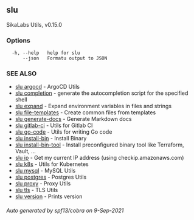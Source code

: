 ## slu

SikaLabs Utils, v0.15.0

### Options

```
  -h, --help   help for slu
      --json   Formatu output to JSON
```

### SEE ALSO

* [slu argocd](slu_argocd.md)	 - ArgoCD Utils
* [slu completion](slu_completion.md)	 - generate the autocompletion script for the specified shell
* [slu expand](slu_expand.md)	 - Expand environment variables in files and strings
* [slu file-templates](slu_file-templates.md)	 - Create common files from templates
* [slu generate-docs](slu_generate-docs.md)	 - Generate Markdown docs
* [slu gitlab-ci](slu_gitlab-ci.md)	 - Utils for Gitlab CI
* [slu go-code](slu_go-code.md)	 - Utils for writing Go code
* [slu install-bin](slu_install-bin.md)	 - Install Binary
* [slu install-bin-tool](slu_install-bin-tool.md)	 - Install preconfigured binary tool like Terraform, Vault, ...
* [slu ip](slu_ip.md)	 - Get my current IP address (using checkip.amazonaws.com)
* [slu k8s](slu_k8s.md)	 - Utils for Kubernetes
* [slu mysql](slu_mysql.md)	 - MySQL Utils
* [slu postgres](slu_postgres.md)	 - Postgres Utils
* [slu proxy](slu_proxy.md)	 - Proxy Utils
* [slu tls](slu_tls.md)	 - TLS Utils
* [slu version](slu_version.md)	 - Prints version

###### Auto generated by spf13/cobra on 9-Sep-2021
